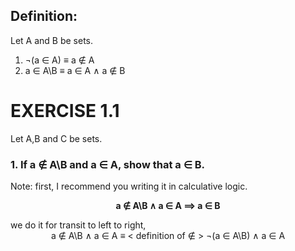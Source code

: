 ## Definition:
Let A and B be sets.
1. ¬(a ∈ A) ≡ a ∉ A
2. a ∈ A\B ≡ a ∈ A  ∧  a ∉ B



# EXERCISE 1.1
Let A,B and C be sets.
###  1.  If a ∉ A\B and a ∈ A, show that a ∈ B.
Note: first, I recommend you writing it in calculative logic.
<div align="center">
  
**a ∉ A\B ∧ a ∈ A ⟹ a ∈ B**<br>
</div>
we do it for transit to left to right,

<div align="center">
a ∉ A\B ∧ a ∈ A
≡ < definition of ∉ >
¬(a ∈ A\B) ∧ a ∈ A
</div>
